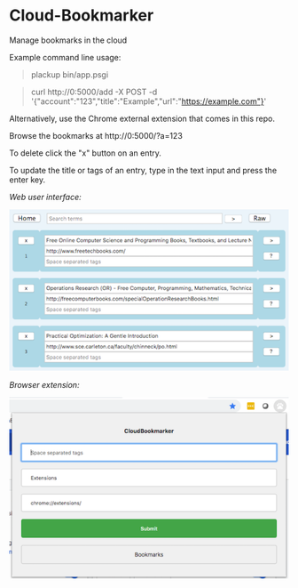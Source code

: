 # Cloud-Bookmarker
Manage bookmarks in the cloud

Example command line usage:

> plackup bin/app.psgi

> curl http://0:5000/add -X POST -d '{"account":"123","title":"Example","url":"https://example.com"}'

Alternatively, use the Chrome external extension that comes in this repo.

Browse the bookmarks at http://0:5000/?a=123

To delete click the "x" button on an entry.

To update the title or tags of an entry, type in the text input and press the enter key.

*Web user interface:*

![Web user interface](https://raw.githubusercontent.com/ology/Cloud-Bookmarker/master/public/images/CB-Web_UI.png)

*Browser extension:*

![Browser extension](https://raw.githubusercontent.com/ology/Cloud-Bookmarker/master/public/images/CB-Extension.png)
